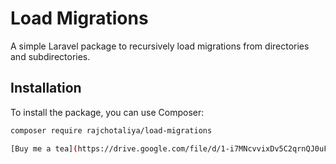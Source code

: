 # Load Migrations

A simple Laravel package to recursively load migrations from directories and subdirectories.

## Installation

To install the package, you can use Composer:

```bash
composer require rajchotaliya/load-migrations

[Buy me a tea](https://drive.google.com/file/d/1-i7MNcvvixDv5C2qrnQJ0uFWdUbUvxI3/view?usp=sharing)
